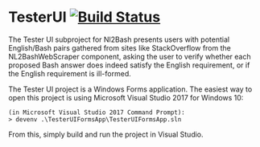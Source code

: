 # TesterUI [![Build Status](https://travis-ci.org/anabh4569/TesterUI.svg?branch=master)](https://travis-ci.org/anabh4569/TesterUI)

The Tester UI subproject for Nl2Bash presents users with potential English/Bash
pairs gathered from sites like StackOverflow from the NL2BashWebScraper component,
asking the user to verify whether each proposed Bash answer does indeed satisfy
the English requirement, or if the English requirement is ill-formed.

The Tester UI project is a Windows Forms application. The easiest way to open this
project is using Microsoft Visual Studio 2017 for Windows 10:

    (in Microsoft Visual Studio 2017 Command Prompt):
    > devenv .\TesterUIFormsApp\TesterUIFormsApp.sln

From this, simply build and run the project in Visual Studio.

